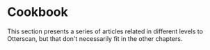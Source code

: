 # Cookbook

This section presents a series of articles related in different levels to Otterscan, but that don't necessarily fit in the other chapters.
